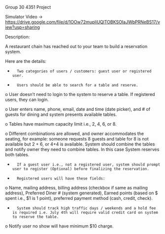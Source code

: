 Group 30 4351 Project

Simulator Video -> https://drive.google.com/file/d/1OOw72mupliUQlTOBKSOIaJWbPRNeBS17/view?usp=sharing

Description:

A restaurant chain has reached out to your team to build a reservation system.

 

Here are the details:

-   	Two categories of users / customers: guest user or registered user.

-   	Users should be able to search for a table and reserve.

o   User doesn’t need to login to the system to reserve a table. If registered users, they can login.

o   User enters name, phone, email, date and time (date picker), and # of guests for dining and system presents available tables.

o   Tables have maximum capacity limit i.e., 2, 4, 6, or 8.

o   Different combinations are allowed, and owner accommodates the seating, for example: someone requests 8 guests and table for 8 is not available but 2 + 6, or 4+4 is available. System should combine the tables and notify owner they need to combine tables. In this case System reserves both tables.

-   	If a guest user i.e., not a registered user, system should prompt user to register (Optional) before finalizing the reservation.

-   	Registered users will have these fields:

o   Name, mailing address, billing address (checkbox if same as mailing address), Preferred Diner # (system generated), Earned points (based on $ spent i.e., $1 is 1 point), preferred payment method (cash, credit, check).

-   	System should track high traffic days / weekends and a hold fee is required i.e. July 4th will require valid credit card on system to reserve the table.

o   Notify user no show will have minimum $10 charge.




